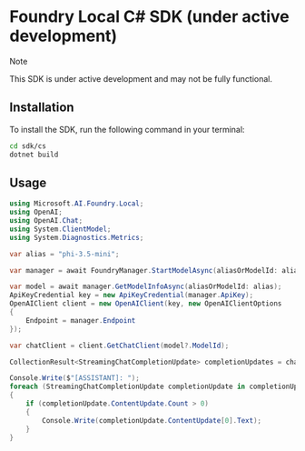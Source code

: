 # Foundry Local C# SDK (under active development)

> [!NOTE]
> This SDK is under active development and may not be fully functional.

## Installation

To install the SDK, run the following command in your terminal:

```bash
cd sdk/cs
dotnet build
```

## Usage

```csharp
using Microsoft.AI.Foundry.Local;
using OpenAI;
using OpenAI.Chat;
using System.ClientModel;
using System.Diagnostics.Metrics;

var alias = "phi-3.5-mini";

var manager = await FoundryManager.StartModelAsync(aliasOrModelId: alias);

var model = await manager.GetModelInfoAsync(aliasOrModelId: alias);
ApiKeyCredential key = new ApiKeyCredential(manager.ApiKey);
OpenAIClient client = new OpenAIClient(key, new OpenAIClientOptions
{
    Endpoint = manager.Endpoint
});

var chatClient = client.GetChatClient(model?.ModelId);

CollectionResult<StreamingChatCompletionUpdate> completionUpdates = chatClient.CompleteChatStreaming("Why is the sky blue'");

Console.Write($"[ASSISTANT]: ");
foreach (StreamingChatCompletionUpdate completionUpdate in completionUpdates)
{
    if (completionUpdate.ContentUpdate.Count > 0)
    {
        Console.Write(completionUpdate.ContentUpdate[0].Text);
    }
}
```
